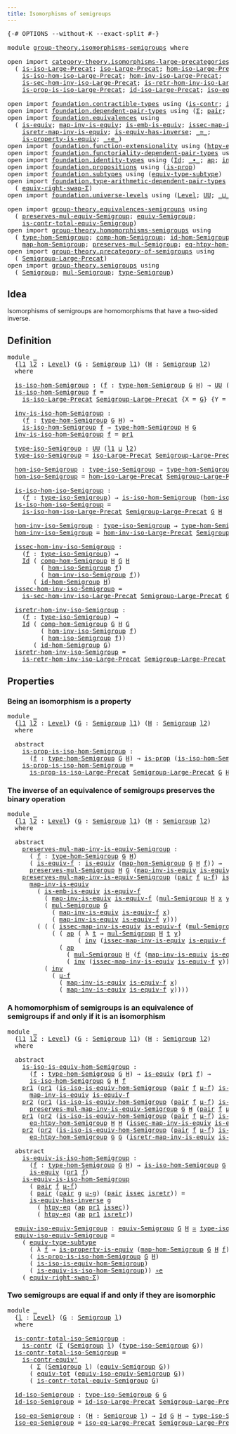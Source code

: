 ```yaml
---
title: Isomorphisms of semigroups
---
```


<pre class="Agda"><a id="52" class="Symbol">{-#</a> <a id="56" class="Keyword">OPTIONS</a> <a id="64" class="Pragma">--without-K</a> <a id="76" class="Pragma">--exact-split</a> <a id="90" class="Symbol">#-}</a>

<a id="95" class="Keyword">module</a> <a id="102" href="group-theory.isomorphisms-semigroups.html" class="Module">group-theory.isomorphisms-semigroups</a> <a id="139" class="Keyword">where</a>

<a id="146" class="Keyword">open</a> <a id="151" class="Keyword">import</a> <a id="158" href="category-theory.isomorphisms-large-precategories.html" class="Module">category-theory.isomorphisms-large-precategories</a> <a id="207" class="Keyword">using</a>
  <a id="215" class="Symbol">(</a> <a id="217" href="category-theory.isomorphisms-large-precategories.html#1253" class="Function">is-iso-Large-Precat</a><a id="236" class="Symbol">;</a> <a id="238" href="category-theory.isomorphisms-large-precategories.html#1879" class="Function">iso-Large-Precat</a><a id="254" class="Symbol">;</a> <a id="256" href="category-theory.isomorphisms-large-precategories.html#2025" class="Function">hom-iso-Large-Precat</a><a id="276" class="Symbol">;</a>
    <a id="282" href="category-theory.isomorphisms-large-precategories.html#2127" class="Function">is-iso-hom-iso-Large-Precat</a><a id="309" class="Symbol">;</a> <a id="311" href="category-theory.isomorphisms-large-precategories.html#2280" class="Function">hom-inv-iso-Large-Precat</a><a id="335" class="Symbol">;</a>
    <a id="341" href="category-theory.isomorphisms-large-precategories.html#2400" class="Function">is-sec-hom-inv-iso-Large-Precat</a><a id="372" class="Symbol">;</a> <a id="374" href="category-theory.isomorphisms-large-precategories.html#2652" class="Function">is-retr-hom-inv-iso-Large-Precat</a><a id="406" class="Symbol">;</a>
    <a id="412" href="category-theory.isomorphisms-large-precategories.html#5605" class="Function">is-prop-is-iso-Large-Precat</a><a id="439" class="Symbol">;</a> <a id="441" href="category-theory.isomorphisms-large-precategories.html#3263" class="Function">id-iso-Large-Precat</a><a id="460" class="Symbol">;</a> <a id="462" href="category-theory.isomorphisms-large-precategories.html#3932" class="Function">iso-eq-Large-Precat</a><a id="481" class="Symbol">)</a>

<a id="484" class="Keyword">open</a> <a id="489" class="Keyword">import</a> <a id="496" href="foundation.contractible-types.html" class="Module">foundation.contractible-types</a> <a id="526" class="Keyword">using</a> <a id="532" class="Symbol">(</a><a id="533" href="foundation-core.contractible-types.html#1006" class="Function">is-contr</a><a id="541" class="Symbol">;</a> <a id="543" href="foundation-core.contractible-types.html#3813" class="Function">is-contr-equiv&#39;</a><a id="558" class="Symbol">)</a>
<a id="560" class="Keyword">open</a> <a id="565" class="Keyword">import</a> <a id="572" href="foundation.dependent-pair-types.html" class="Module">foundation.dependent-pair-types</a> <a id="604" class="Keyword">using</a> <a id="610" class="Symbol">(</a><a id="611" href="foundation-core.dependent-pair-types.html#515" class="Record">Σ</a><a id="612" class="Symbol">;</a> <a id="614" href="foundation-core.dependent-pair-types.html#588" class="InductiveConstructor">pair</a><a id="618" class="Symbol">;</a> <a id="620" href="foundation-core.dependent-pair-types.html#605" class="Field">pr1</a><a id="623" class="Symbol">;</a> <a id="625" href="foundation-core.dependent-pair-types.html#617" class="Field">pr2</a><a id="628" class="Symbol">)</a>
<a id="630" class="Keyword">open</a> <a id="635" class="Keyword">import</a> <a id="642" href="foundation.equivalences.html" class="Module">foundation.equivalences</a> <a id="666" class="Keyword">using</a>
  <a id="674" class="Symbol">(</a> <a id="676" href="foundation-core.equivalences.html#1556" class="Function">is-equiv</a><a id="684" class="Symbol">;</a> <a id="686" href="foundation-core.equivalences.html#4187" class="Function">map-inv-is-equiv</a><a id="702" class="Symbol">;</a> <a id="704" href="foundation-core.equivalences.html#15406" class="Function">is-emb-is-equiv</a><a id="719" class="Symbol">;</a> <a id="721" href="foundation-core.equivalences.html#4265" class="Function">issec-map-inv-is-equiv</a><a id="743" class="Symbol">;</a>
    <a id="749" href="foundation-core.equivalences.html#4395" class="Function">isretr-map-inv-is-equiv</a><a id="772" class="Symbol">;</a> <a id="774" href="foundation-core.equivalences.html#3013" class="Function">is-equiv-has-inverse</a><a id="794" class="Symbol">;</a> <a id="796" href="foundation-core.equivalences.html#1621" class="Function Operator">_≃_</a><a id="799" class="Symbol">;</a>
    <a id="805" href="foundation.equivalences.html#12145" class="Function">is-property-is-equiv</a><a id="825" class="Symbol">;</a> <a id="827" href="foundation-core.equivalences.html#7869" class="Function Operator">_∘e_</a><a id="831" class="Symbol">)</a>
<a id="833" class="Keyword">open</a> <a id="838" class="Keyword">import</a> <a id="845" href="foundation.function-extensionality.html" class="Module">foundation.function-extensionality</a> <a id="880" class="Keyword">using</a> <a id="886" class="Symbol">(</a><a id="887" href="foundation-core.function-extensionality.html#965" class="Function">htpy-eq</a><a id="894" class="Symbol">)</a>
<a id="896" class="Keyword">open</a> <a id="901" class="Keyword">import</a> <a id="908" href="foundation.functoriality-dependent-pair-types.html" class="Module">foundation.functoriality-dependent-pair-types</a> <a id="954" class="Keyword">using</a> <a id="960" class="Symbol">(</a><a id="961" href="foundation-core.functoriality-dependent-pair-types.html#6817" class="Function">equiv-tot</a><a id="970" class="Symbol">)</a>
<a id="972" class="Keyword">open</a> <a id="977" class="Keyword">import</a> <a id="984" href="foundation.identity-types.html" class="Module">foundation.identity-types</a> <a id="1010" class="Keyword">using</a> <a id="1016" class="Symbol">(</a><a id="1017" href="foundation-core.identity-types.html#1767" class="Datatype">Id</a><a id="1019" class="Symbol">;</a> <a id="1021" href="foundation-core.identity-types.html#2425" class="Function Operator">_∙_</a><a id="1024" class="Symbol">;</a> <a id="1026" href="foundation-core.identity-types.html#4003" class="Function">ap</a><a id="1028" class="Symbol">;</a> <a id="1030" href="foundation-core.identity-types.html#2729" class="Function">inv</a><a id="1033" class="Symbol">)</a>
<a id="1035" class="Keyword">open</a> <a id="1040" class="Keyword">import</a> <a id="1047" href="foundation.propositions.html" class="Module">foundation.propositions</a> <a id="1071" class="Keyword">using</a> <a id="1077" class="Symbol">(</a><a id="1078" href="foundation-core.propositions.html#1309" class="Function">is-prop</a><a id="1085" class="Symbol">)</a>
<a id="1087" class="Keyword">open</a> <a id="1092" class="Keyword">import</a> <a id="1099" href="foundation.subtypes.html" class="Module">foundation.subtypes</a> <a id="1119" class="Keyword">using</a> <a id="1125" class="Symbol">(</a><a id="1126" href="foundation-core.subtypes.html#5922" class="Function">equiv-type-subtype</a><a id="1144" class="Symbol">)</a>
<a id="1146" class="Keyword">open</a> <a id="1151" class="Keyword">import</a> <a id="1158" href="foundation.type-arithmetic-dependent-pair-types.html" class="Module">foundation.type-arithmetic-dependent-pair-types</a> <a id="1206" class="Keyword">using</a>
  <a id="1214" class="Symbol">(</a> <a id="1216" href="foundation-core.type-arithmetic-dependent-pair-types.html#11512" class="Function">equiv-right-swap-Σ</a><a id="1234" class="Symbol">)</a>
<a id="1236" class="Keyword">open</a> <a id="1241" class="Keyword">import</a> <a id="1248" href="foundation.universe-levels.html" class="Module">foundation.universe-levels</a> <a id="1275" class="Keyword">using</a> <a id="1281" class="Symbol">(</a><a id="1282" href="Agda.Primitive.html#597" class="Postulate">Level</a><a id="1287" class="Symbol">;</a> <a id="1289" href="foundation-core.universe-levels.html#235" class="Primitive">UU</a><a id="1291" class="Symbol">;</a> <a id="1293" href="Agda.Primitive.html#810" class="Primitive Operator">_⊔_</a><a id="1296" class="Symbol">)</a>

<a id="1299" class="Keyword">open</a> <a id="1304" class="Keyword">import</a> <a id="1311" href="group-theory.equivalences-semigroups.html" class="Module">group-theory.equivalences-semigroups</a> <a id="1348" class="Keyword">using</a>
  <a id="1356" class="Symbol">(</a> <a id="1358" href="group-theory.equivalences-semigroups.html#1824" class="Function">preserves-mul-equiv-Semigroup</a><a id="1387" class="Symbol">;</a> <a id="1389" href="group-theory.equivalences-semigroups.html#2014" class="Function">equiv-Semigroup</a><a id="1404" class="Symbol">;</a>
    <a id="1410" href="group-theory.equivalences-semigroups.html#3952" class="Function">is-contr-total-equiv-Semigroup</a><a id="1440" class="Symbol">)</a>
<a id="1442" class="Keyword">open</a> <a id="1447" class="Keyword">import</a> <a id="1454" href="group-theory.homomorphisms-semigroups.html" class="Module">group-theory.homomorphisms-semigroups</a> <a id="1492" class="Keyword">using</a>
  <a id="1500" class="Symbol">(</a> <a id="1502" href="group-theory.homomorphisms-semigroups.html#2338" class="Function">type-hom-Semigroup</a><a id="1520" class="Symbol">;</a> <a id="1522" href="group-theory.homomorphisms-semigroups.html#4961" class="Function">comp-hom-Semigroup</a><a id="1540" class="Symbol">;</a> <a id="1542" href="group-theory.homomorphisms-semigroups.html#4742" class="Function">id-hom-Semigroup</a><a id="1558" class="Symbol">;</a>
    <a id="1564" href="group-theory.homomorphisms-semigroups.html#2476" class="Function">map-hom-Semigroup</a><a id="1581" class="Symbol">;</a> <a id="1583" href="group-theory.homomorphisms-semigroups.html#1935" class="Function">preserves-mul-Semigroup</a><a id="1606" class="Symbol">;</a> <a id="1608" href="group-theory.homomorphisms-semigroups.html#3943" class="Function">eq-htpy-hom-Semigroup</a><a id="1629" class="Symbol">)</a>
<a id="1631" class="Keyword">open</a> <a id="1636" class="Keyword">import</a> <a id="1643" href="group-theory.precategory-of-semigroups.html" class="Module">group-theory.precategory-of-semigroups</a> <a id="1682" class="Keyword">using</a>
  <a id="1690" class="Symbol">(</a> <a id="1692" href="group-theory.precategory-of-semigroups.html#899" class="Function">Semigroup-Large-Precat</a><a id="1714" class="Symbol">)</a>
<a id="1716" class="Keyword">open</a> <a id="1721" class="Keyword">import</a> <a id="1728" href="group-theory.semigroups.html" class="Module">group-theory.semigroups</a> <a id="1752" class="Keyword">using</a>
  <a id="1760" class="Symbol">(</a> <a id="1762" href="group-theory.semigroups.html#750" class="Function">Semigroup</a><a id="1771" class="Symbol">;</a> <a id="1773" href="group-theory.semigroups.html#1228" class="Function">mul-Semigroup</a><a id="1786" class="Symbol">;</a> <a id="1788" href="group-theory.semigroups.html#946" class="Function">type-Semigroup</a><a id="1802" class="Symbol">)</a>
</pre>
## Idea

Isomorphisms of semigroups are homomorphisms that have a two-sided inverse.

## Definition

<pre class="Agda"><a id="1918" class="Keyword">module</a> <a id="1925" href="group-theory.isomorphisms-semigroups.html#1925" class="Module">_</a>
  <a id="1929" class="Symbol">{</a><a id="1930" href="group-theory.isomorphisms-semigroups.html#1930" class="Bound">l1</a> <a id="1933" href="group-theory.isomorphisms-semigroups.html#1933" class="Bound">l2</a> <a id="1936" class="Symbol">:</a> <a id="1938" href="Agda.Primitive.html#597" class="Postulate">Level</a><a id="1943" class="Symbol">}</a> <a id="1945" class="Symbol">(</a><a id="1946" href="group-theory.isomorphisms-semigroups.html#1946" class="Bound">G</a> <a id="1948" class="Symbol">:</a> <a id="1950" href="group-theory.semigroups.html#750" class="Function">Semigroup</a> <a id="1960" href="group-theory.isomorphisms-semigroups.html#1930" class="Bound">l1</a><a id="1962" class="Symbol">)</a> <a id="1964" class="Symbol">(</a><a id="1965" href="group-theory.isomorphisms-semigroups.html#1965" class="Bound">H</a> <a id="1967" class="Symbol">:</a> <a id="1969" href="group-theory.semigroups.html#750" class="Function">Semigroup</a> <a id="1979" href="group-theory.isomorphisms-semigroups.html#1933" class="Bound">l2</a><a id="1981" class="Symbol">)</a>
  <a id="1985" class="Keyword">where</a>
  
  <a id="1996" href="group-theory.isomorphisms-semigroups.html#1996" class="Function">is-iso-hom-Semigroup</a> <a id="2017" class="Symbol">:</a> <a id="2019" class="Symbol">(</a><a id="2020" href="group-theory.isomorphisms-semigroups.html#2020" class="Bound">f</a> <a id="2022" class="Symbol">:</a> <a id="2024" href="group-theory.homomorphisms-semigroups.html#2338" class="Function">type-hom-Semigroup</a> <a id="2043" href="group-theory.isomorphisms-semigroups.html#1946" class="Bound">G</a> <a id="2045" href="group-theory.isomorphisms-semigroups.html#1965" class="Bound">H</a><a id="2046" class="Symbol">)</a> <a id="2048" class="Symbol">→</a> <a id="2050" href="foundation-core.universe-levels.html#235" class="Primitive">UU</a> <a id="2053" class="Symbol">(</a><a id="2054" href="group-theory.isomorphisms-semigroups.html#1930" class="Bound">l1</a> <a id="2057" href="Agda.Primitive.html#810" class="Primitive Operator">⊔</a> <a id="2059" href="group-theory.isomorphisms-semigroups.html#1933" class="Bound">l2</a><a id="2061" class="Symbol">)</a>
  <a id="2065" href="group-theory.isomorphisms-semigroups.html#1996" class="Function">is-iso-hom-Semigroup</a> <a id="2086" href="group-theory.isomorphisms-semigroups.html#2086" class="Bound">f</a> <a id="2088" class="Symbol">=</a>
    <a id="2094" href="category-theory.isomorphisms-large-precategories.html#1253" class="Function">is-iso-Large-Precat</a> <a id="2114" href="group-theory.precategory-of-semigroups.html#899" class="Function">Semigroup-Large-Precat</a> <a id="2137" class="Symbol">{</a><a id="2138" class="Argument">X</a> <a id="2140" class="Symbol">=</a> <a id="2142" href="group-theory.isomorphisms-semigroups.html#1946" class="Bound">G</a><a id="2143" class="Symbol">}</a> <a id="2145" class="Symbol">{</a><a id="2146" class="Argument">Y</a> <a id="2148" class="Symbol">=</a> <a id="2150" href="group-theory.isomorphisms-semigroups.html#1965" class="Bound">H</a><a id="2151" class="Symbol">}</a> <a id="2153" href="group-theory.isomorphisms-semigroups.html#2086" class="Bound">f</a>

  <a id="2158" href="group-theory.isomorphisms-semigroups.html#2158" class="Function">inv-is-iso-hom-Semigroup</a> <a id="2183" class="Symbol">:</a>
    <a id="2189" class="Symbol">(</a><a id="2190" href="group-theory.isomorphisms-semigroups.html#2190" class="Bound">f</a> <a id="2192" class="Symbol">:</a> <a id="2194" href="group-theory.homomorphisms-semigroups.html#2338" class="Function">type-hom-Semigroup</a> <a id="2213" href="group-theory.isomorphisms-semigroups.html#1946" class="Bound">G</a> <a id="2215" href="group-theory.isomorphisms-semigroups.html#1965" class="Bound">H</a><a id="2216" class="Symbol">)</a> <a id="2218" class="Symbol">→</a>
    <a id="2224" href="group-theory.isomorphisms-semigroups.html#1996" class="Function">is-iso-hom-Semigroup</a> <a id="2245" href="group-theory.isomorphisms-semigroups.html#2190" class="Bound">f</a> <a id="2247" class="Symbol">→</a> <a id="2249" href="group-theory.homomorphisms-semigroups.html#2338" class="Function">type-hom-Semigroup</a> <a id="2268" href="group-theory.isomorphisms-semigroups.html#1965" class="Bound">H</a> <a id="2270" href="group-theory.isomorphisms-semigroups.html#1946" class="Bound">G</a>
  <a id="2274" href="group-theory.isomorphisms-semigroups.html#2158" class="Function">inv-is-iso-hom-Semigroup</a> <a id="2299" href="group-theory.isomorphisms-semigroups.html#2299" class="Bound">f</a> <a id="2301" class="Symbol">=</a> <a id="2303" href="foundation-core.dependent-pair-types.html#605" class="Field">pr1</a>

  <a id="2310" href="group-theory.isomorphisms-semigroups.html#2310" class="Function">type-iso-Semigroup</a> <a id="2329" class="Symbol">:</a> <a id="2331" href="foundation-core.universe-levels.html#235" class="Primitive">UU</a> <a id="2334" class="Symbol">(</a><a id="2335" href="group-theory.isomorphisms-semigroups.html#1930" class="Bound">l1</a> <a id="2338" href="Agda.Primitive.html#810" class="Primitive Operator">⊔</a> <a id="2340" href="group-theory.isomorphisms-semigroups.html#1933" class="Bound">l2</a><a id="2342" class="Symbol">)</a>
  <a id="2346" href="group-theory.isomorphisms-semigroups.html#2310" class="Function">type-iso-Semigroup</a> <a id="2365" class="Symbol">=</a> <a id="2367" href="category-theory.isomorphisms-large-precategories.html#1879" class="Function">iso-Large-Precat</a> <a id="2384" href="group-theory.precategory-of-semigroups.html#899" class="Function">Semigroup-Large-Precat</a> <a id="2407" href="group-theory.isomorphisms-semigroups.html#1946" class="Bound">G</a> <a id="2409" href="group-theory.isomorphisms-semigroups.html#1965" class="Bound">H</a>
  
  <a id="2416" href="group-theory.isomorphisms-semigroups.html#2416" class="Function">hom-iso-Semigroup</a> <a id="2434" class="Symbol">:</a> <a id="2436" href="group-theory.isomorphisms-semigroups.html#2310" class="Function">type-iso-Semigroup</a> <a id="2455" class="Symbol">→</a> <a id="2457" href="group-theory.homomorphisms-semigroups.html#2338" class="Function">type-hom-Semigroup</a> <a id="2476" href="group-theory.isomorphisms-semigroups.html#1946" class="Bound">G</a> <a id="2478" href="group-theory.isomorphisms-semigroups.html#1965" class="Bound">H</a>
  <a id="2482" href="group-theory.isomorphisms-semigroups.html#2416" class="Function">hom-iso-Semigroup</a> <a id="2500" class="Symbol">=</a> <a id="2502" href="category-theory.isomorphisms-large-precategories.html#2025" class="Function">hom-iso-Large-Precat</a> <a id="2523" href="group-theory.precategory-of-semigroups.html#899" class="Function">Semigroup-Large-Precat</a> <a id="2546" href="group-theory.isomorphisms-semigroups.html#1946" class="Bound">G</a> <a id="2548" href="group-theory.isomorphisms-semigroups.html#1965" class="Bound">H</a>

  <a id="2553" href="group-theory.isomorphisms-semigroups.html#2553" class="Function">is-iso-hom-iso-Semigroup</a> <a id="2578" class="Symbol">:</a>
    <a id="2584" class="Symbol">(</a><a id="2585" href="group-theory.isomorphisms-semigroups.html#2585" class="Bound">f</a> <a id="2587" class="Symbol">:</a> <a id="2589" href="group-theory.isomorphisms-semigroups.html#2310" class="Function">type-iso-Semigroup</a><a id="2607" class="Symbol">)</a> <a id="2609" class="Symbol">→</a> <a id="2611" href="group-theory.isomorphisms-semigroups.html#1996" class="Function">is-iso-hom-Semigroup</a> <a id="2632" class="Symbol">(</a><a id="2633" href="group-theory.isomorphisms-semigroups.html#2416" class="Function">hom-iso-Semigroup</a> <a id="2651" href="group-theory.isomorphisms-semigroups.html#2585" class="Bound">f</a><a id="2652" class="Symbol">)</a>
  <a id="2656" href="group-theory.isomorphisms-semigroups.html#2553" class="Function">is-iso-hom-iso-Semigroup</a> <a id="2681" class="Symbol">=</a>
    <a id="2687" href="category-theory.isomorphisms-large-precategories.html#2127" class="Function">is-iso-hom-iso-Large-Precat</a> <a id="2715" href="group-theory.precategory-of-semigroups.html#899" class="Function">Semigroup-Large-Precat</a> <a id="2738" href="group-theory.isomorphisms-semigroups.html#1946" class="Bound">G</a> <a id="2740" href="group-theory.isomorphisms-semigroups.html#1965" class="Bound">H</a>

  <a id="2745" href="group-theory.isomorphisms-semigroups.html#2745" class="Function">hom-inv-iso-Semigroup</a> <a id="2767" class="Symbol">:</a> <a id="2769" href="group-theory.isomorphisms-semigroups.html#2310" class="Function">type-iso-Semigroup</a> <a id="2788" class="Symbol">→</a> <a id="2790" href="group-theory.homomorphisms-semigroups.html#2338" class="Function">type-hom-Semigroup</a> <a id="2809" href="group-theory.isomorphisms-semigroups.html#1965" class="Bound">H</a> <a id="2811" href="group-theory.isomorphisms-semigroups.html#1946" class="Bound">G</a>
  <a id="2815" href="group-theory.isomorphisms-semigroups.html#2745" class="Function">hom-inv-iso-Semigroup</a> <a id="2837" class="Symbol">=</a> <a id="2839" href="category-theory.isomorphisms-large-precategories.html#2280" class="Function">hom-inv-iso-Large-Precat</a> <a id="2864" href="group-theory.precategory-of-semigroups.html#899" class="Function">Semigroup-Large-Precat</a> <a id="2887" href="group-theory.isomorphisms-semigroups.html#1946" class="Bound">G</a> <a id="2889" href="group-theory.isomorphisms-semigroups.html#1965" class="Bound">H</a>

  <a id="2894" href="group-theory.isomorphisms-semigroups.html#2894" class="Function">issec-hom-inv-iso-Semigroup</a> <a id="2922" class="Symbol">:</a>
    <a id="2928" class="Symbol">(</a><a id="2929" href="group-theory.isomorphisms-semigroups.html#2929" class="Bound">f</a> <a id="2931" class="Symbol">:</a> <a id="2933" href="group-theory.isomorphisms-semigroups.html#2310" class="Function">type-iso-Semigroup</a><a id="2951" class="Symbol">)</a> <a id="2953" class="Symbol">→</a>
    <a id="2959" href="foundation-core.identity-types.html#1767" class="Datatype">Id</a> <a id="2962" class="Symbol">(</a> <a id="2964" href="group-theory.homomorphisms-semigroups.html#4961" class="Function">comp-hom-Semigroup</a> <a id="2983" href="group-theory.isomorphisms-semigroups.html#1965" class="Bound">H</a> <a id="2985" href="group-theory.isomorphisms-semigroups.html#1946" class="Bound">G</a> <a id="2987" href="group-theory.isomorphisms-semigroups.html#1965" class="Bound">H</a>
         <a id="2998" class="Symbol">(</a> <a id="3000" href="group-theory.isomorphisms-semigroups.html#2416" class="Function">hom-iso-Semigroup</a> <a id="3018" href="group-theory.isomorphisms-semigroups.html#2929" class="Bound">f</a><a id="3019" class="Symbol">)</a>
         <a id="3030" class="Symbol">(</a> <a id="3032" href="group-theory.isomorphisms-semigroups.html#2745" class="Function">hom-inv-iso-Semigroup</a> <a id="3054" href="group-theory.isomorphisms-semigroups.html#2929" class="Bound">f</a><a id="3055" class="Symbol">))</a>
       <a id="3065" class="Symbol">(</a> <a id="3067" href="group-theory.homomorphisms-semigroups.html#4742" class="Function">id-hom-Semigroup</a> <a id="3084" href="group-theory.isomorphisms-semigroups.html#1965" class="Bound">H</a><a id="3085" class="Symbol">)</a>
  <a id="3089" href="group-theory.isomorphisms-semigroups.html#2894" class="Function">issec-hom-inv-iso-Semigroup</a> <a id="3117" class="Symbol">=</a>
    <a id="3123" href="category-theory.isomorphisms-large-precategories.html#2400" class="Function">is-sec-hom-inv-iso-Large-Precat</a> <a id="3155" href="group-theory.precategory-of-semigroups.html#899" class="Function">Semigroup-Large-Precat</a> <a id="3178" href="group-theory.isomorphisms-semigroups.html#1946" class="Bound">G</a> <a id="3180" href="group-theory.isomorphisms-semigroups.html#1965" class="Bound">H</a>

  <a id="3185" href="group-theory.isomorphisms-semigroups.html#3185" class="Function">isretr-hom-inv-iso-Semigroup</a> <a id="3214" class="Symbol">:</a>
    <a id="3220" class="Symbol">(</a><a id="3221" href="group-theory.isomorphisms-semigroups.html#3221" class="Bound">f</a> <a id="3223" class="Symbol">:</a> <a id="3225" href="group-theory.isomorphisms-semigroups.html#2310" class="Function">type-iso-Semigroup</a><a id="3243" class="Symbol">)</a> <a id="3245" class="Symbol">→</a>
    <a id="3251" href="foundation-core.identity-types.html#1767" class="Datatype">Id</a> <a id="3254" class="Symbol">(</a> <a id="3256" href="group-theory.homomorphisms-semigroups.html#4961" class="Function">comp-hom-Semigroup</a> <a id="3275" href="group-theory.isomorphisms-semigroups.html#1946" class="Bound">G</a> <a id="3277" href="group-theory.isomorphisms-semigroups.html#1965" class="Bound">H</a> <a id="3279" href="group-theory.isomorphisms-semigroups.html#1946" class="Bound">G</a>
         <a id="3290" class="Symbol">(</a> <a id="3292" href="group-theory.isomorphisms-semigroups.html#2745" class="Function">hom-inv-iso-Semigroup</a> <a id="3314" href="group-theory.isomorphisms-semigroups.html#3221" class="Bound">f</a><a id="3315" class="Symbol">)</a>
         <a id="3326" class="Symbol">(</a> <a id="3328" href="group-theory.isomorphisms-semigroups.html#2416" class="Function">hom-iso-Semigroup</a> <a id="3346" href="group-theory.isomorphisms-semigroups.html#3221" class="Bound">f</a><a id="3347" class="Symbol">))</a>
       <a id="3357" class="Symbol">(</a> <a id="3359" href="group-theory.homomorphisms-semigroups.html#4742" class="Function">id-hom-Semigroup</a> <a id="3376" href="group-theory.isomorphisms-semigroups.html#1946" class="Bound">G</a><a id="3377" class="Symbol">)</a>
  <a id="3381" href="group-theory.isomorphisms-semigroups.html#3185" class="Function">isretr-hom-inv-iso-Semigroup</a> <a id="3410" class="Symbol">=</a>
    <a id="3416" href="category-theory.isomorphisms-large-precategories.html#2652" class="Function">is-retr-hom-inv-iso-Large-Precat</a> <a id="3449" href="group-theory.precategory-of-semigroups.html#899" class="Function">Semigroup-Large-Precat</a> <a id="3472" href="group-theory.isomorphisms-semigroups.html#1946" class="Bound">G</a> <a id="3474" href="group-theory.isomorphisms-semigroups.html#1965" class="Bound">H</a>
</pre>
## Properties

### Being an isomorphism is a property

<pre class="Agda"><a id="3544" class="Keyword">module</a> <a id="3551" href="group-theory.isomorphisms-semigroups.html#3551" class="Module">_</a>
  <a id="3555" class="Symbol">{</a><a id="3556" href="group-theory.isomorphisms-semigroups.html#3556" class="Bound">l1</a> <a id="3559" href="group-theory.isomorphisms-semigroups.html#3559" class="Bound">l2</a> <a id="3562" class="Symbol">:</a> <a id="3564" href="Agda.Primitive.html#597" class="Postulate">Level</a><a id="3569" class="Symbol">}</a> <a id="3571" class="Symbol">(</a><a id="3572" href="group-theory.isomorphisms-semigroups.html#3572" class="Bound">G</a> <a id="3574" class="Symbol">:</a> <a id="3576" href="group-theory.semigroups.html#750" class="Function">Semigroup</a> <a id="3586" href="group-theory.isomorphisms-semigroups.html#3556" class="Bound">l1</a><a id="3588" class="Symbol">)</a> <a id="3590" class="Symbol">(</a><a id="3591" href="group-theory.isomorphisms-semigroups.html#3591" class="Bound">H</a> <a id="3593" class="Symbol">:</a> <a id="3595" href="group-theory.semigroups.html#750" class="Function">Semigroup</a> <a id="3605" href="group-theory.isomorphisms-semigroups.html#3559" class="Bound">l2</a><a id="3607" class="Symbol">)</a>
  <a id="3611" class="Keyword">where</a>

  <a id="3620" class="Keyword">abstract</a>
    <a id="3633" href="group-theory.isomorphisms-semigroups.html#3633" class="Function">is-prop-is-iso-hom-Semigroup</a> <a id="3662" class="Symbol">:</a>
      <a id="3670" class="Symbol">(</a><a id="3671" href="group-theory.isomorphisms-semigroups.html#3671" class="Bound">f</a> <a id="3673" class="Symbol">:</a> <a id="3675" href="group-theory.homomorphisms-semigroups.html#2338" class="Function">type-hom-Semigroup</a> <a id="3694" href="group-theory.isomorphisms-semigroups.html#3572" class="Bound">G</a> <a id="3696" href="group-theory.isomorphisms-semigroups.html#3591" class="Bound">H</a><a id="3697" class="Symbol">)</a> <a id="3699" class="Symbol">→</a> <a id="3701" href="foundation-core.propositions.html#1309" class="Function">is-prop</a> <a id="3709" class="Symbol">(</a><a id="3710" href="group-theory.isomorphisms-semigroups.html#1996" class="Function">is-iso-hom-Semigroup</a> <a id="3731" href="group-theory.isomorphisms-semigroups.html#3572" class="Bound">G</a> <a id="3733" href="group-theory.isomorphisms-semigroups.html#3591" class="Bound">H</a> <a id="3735" href="group-theory.isomorphisms-semigroups.html#3671" class="Bound">f</a><a id="3736" class="Symbol">)</a>
    <a id="3742" href="group-theory.isomorphisms-semigroups.html#3633" class="Function">is-prop-is-iso-hom-Semigroup</a> <a id="3771" class="Symbol">=</a>
      <a id="3779" href="category-theory.isomorphisms-large-precategories.html#5605" class="Function">is-prop-is-iso-Large-Precat</a> <a id="3807" href="group-theory.precategory-of-semigroups.html#899" class="Function">Semigroup-Large-Precat</a> <a id="3830" href="group-theory.isomorphisms-semigroups.html#3572" class="Bound">G</a> <a id="3832" href="group-theory.isomorphisms-semigroups.html#3591" class="Bound">H</a>
</pre>
### The inverse of an equivalence of semigroups preserves the binary operation

<pre class="Agda"><a id="3927" class="Keyword">module</a> <a id="3934" href="group-theory.isomorphisms-semigroups.html#3934" class="Module">_</a>
  <a id="3938" class="Symbol">{</a><a id="3939" href="group-theory.isomorphisms-semigroups.html#3939" class="Bound">l1</a> <a id="3942" href="group-theory.isomorphisms-semigroups.html#3942" class="Bound">l2</a> <a id="3945" class="Symbol">:</a> <a id="3947" href="Agda.Primitive.html#597" class="Postulate">Level</a><a id="3952" class="Symbol">}</a> <a id="3954" class="Symbol">(</a><a id="3955" href="group-theory.isomorphisms-semigroups.html#3955" class="Bound">G</a> <a id="3957" class="Symbol">:</a> <a id="3959" href="group-theory.semigroups.html#750" class="Function">Semigroup</a> <a id="3969" href="group-theory.isomorphisms-semigroups.html#3939" class="Bound">l1</a><a id="3971" class="Symbol">)</a> <a id="3973" class="Symbol">(</a><a id="3974" href="group-theory.isomorphisms-semigroups.html#3974" class="Bound">H</a> <a id="3976" class="Symbol">:</a> <a id="3978" href="group-theory.semigroups.html#750" class="Function">Semigroup</a> <a id="3988" href="group-theory.isomorphisms-semigroups.html#3942" class="Bound">l2</a><a id="3990" class="Symbol">)</a>
  <a id="3994" class="Keyword">where</a>

  <a id="4003" class="Keyword">abstract</a>
    <a id="4016" href="group-theory.isomorphisms-semigroups.html#4016" class="Function">preserves-mul-map-inv-is-equiv-Semigroup</a> <a id="4057" class="Symbol">:</a>
      <a id="4065" class="Symbol">(</a> <a id="4067" href="group-theory.isomorphisms-semigroups.html#4067" class="Bound">f</a> <a id="4069" class="Symbol">:</a> <a id="4071" href="group-theory.homomorphisms-semigroups.html#2338" class="Function">type-hom-Semigroup</a> <a id="4090" href="group-theory.isomorphisms-semigroups.html#3955" class="Bound">G</a> <a id="4092" href="group-theory.isomorphisms-semigroups.html#3974" class="Bound">H</a><a id="4093" class="Symbol">)</a>
      <a id="4101" class="Symbol">(</a> <a id="4103" href="group-theory.isomorphisms-semigroups.html#4103" class="Bound">is-equiv-f</a> <a id="4114" class="Symbol">:</a> <a id="4116" href="foundation-core.equivalences.html#1556" class="Function">is-equiv</a> <a id="4125" class="Symbol">(</a><a id="4126" href="group-theory.homomorphisms-semigroups.html#2476" class="Function">map-hom-Semigroup</a> <a id="4144" href="group-theory.isomorphisms-semigroups.html#3955" class="Bound">G</a> <a id="4146" href="group-theory.isomorphisms-semigroups.html#3974" class="Bound">H</a> <a id="4148" href="group-theory.isomorphisms-semigroups.html#4067" class="Bound">f</a><a id="4149" class="Symbol">))</a> <a id="4152" class="Symbol">→</a>
      <a id="4160" href="group-theory.homomorphisms-semigroups.html#1935" class="Function">preserves-mul-Semigroup</a> <a id="4184" href="group-theory.isomorphisms-semigroups.html#3974" class="Bound">H</a> <a id="4186" href="group-theory.isomorphisms-semigroups.html#3955" class="Bound">G</a> <a id="4188" class="Symbol">(</a><a id="4189" href="foundation-core.equivalences.html#4187" class="Function">map-inv-is-equiv</a> <a id="4206" href="group-theory.isomorphisms-semigroups.html#4103" class="Bound">is-equiv-f</a><a id="4216" class="Symbol">)</a>
    <a id="4222" href="group-theory.isomorphisms-semigroups.html#4016" class="Function">preserves-mul-map-inv-is-equiv-Semigroup</a> <a id="4263" class="Symbol">(</a><a id="4264" href="foundation-core.dependent-pair-types.html#588" class="InductiveConstructor">pair</a> <a id="4269" href="group-theory.isomorphisms-semigroups.html#4269" class="Bound">f</a> <a id="4271" href="group-theory.isomorphisms-semigroups.html#4271" class="Bound">μ-f</a><a id="4274" class="Symbol">)</a> <a id="4276" href="group-theory.isomorphisms-semigroups.html#4276" class="Bound">is-equiv-f</a> <a id="4287" href="group-theory.isomorphisms-semigroups.html#4287" class="Bound">x</a> <a id="4289" href="group-theory.isomorphisms-semigroups.html#4289" class="Bound">y</a> <a id="4291" class="Symbol">=</a>
      <a id="4299" href="foundation-core.equivalences.html#4187" class="Function">map-inv-is-equiv</a>
        <a id="4324" class="Symbol">(</a> <a id="4326" href="foundation-core.equivalences.html#15406" class="Function">is-emb-is-equiv</a> <a id="4342" href="group-theory.isomorphisms-semigroups.html#4276" class="Bound">is-equiv-f</a>
          <a id="4363" class="Symbol">(</a> <a id="4365" href="foundation-core.equivalences.html#4187" class="Function">map-inv-is-equiv</a> <a id="4382" href="group-theory.isomorphisms-semigroups.html#4276" class="Bound">is-equiv-f</a> <a id="4393" class="Symbol">(</a><a id="4394" href="group-theory.semigroups.html#1228" class="Function">mul-Semigroup</a> <a id="4408" href="group-theory.isomorphisms-semigroups.html#3974" class="Bound">H</a> <a id="4410" href="group-theory.isomorphisms-semigroups.html#4287" class="Bound">x</a> <a id="4412" href="group-theory.isomorphisms-semigroups.html#4289" class="Bound">y</a><a id="4413" class="Symbol">))</a>
          <a id="4426" class="Symbol">(</a> <a id="4428" href="group-theory.semigroups.html#1228" class="Function">mul-Semigroup</a> <a id="4442" href="group-theory.isomorphisms-semigroups.html#3955" class="Bound">G</a>
            <a id="4456" class="Symbol">(</a> <a id="4458" href="foundation-core.equivalences.html#4187" class="Function">map-inv-is-equiv</a> <a id="4475" href="group-theory.isomorphisms-semigroups.html#4276" class="Bound">is-equiv-f</a> <a id="4486" href="group-theory.isomorphisms-semigroups.html#4287" class="Bound">x</a><a id="4487" class="Symbol">)</a>
            <a id="4501" class="Symbol">(</a> <a id="4503" href="foundation-core.equivalences.html#4187" class="Function">map-inv-is-equiv</a> <a id="4520" href="group-theory.isomorphisms-semigroups.html#4276" class="Bound">is-equiv-f</a> <a id="4531" href="group-theory.isomorphisms-semigroups.html#4289" class="Bound">y</a><a id="4532" class="Symbol">)))</a>
        <a id="4544" class="Symbol">(</a> <a id="4546" class="Symbol">(</a> <a id="4548" class="Symbol">(</a> <a id="4550" href="foundation-core.equivalences.html#4265" class="Function">issec-map-inv-is-equiv</a> <a id="4573" href="group-theory.isomorphisms-semigroups.html#4276" class="Bound">is-equiv-f</a> <a id="4584" class="Symbol">(</a><a id="4585" href="group-theory.semigroups.html#1228" class="Function">mul-Semigroup</a> <a id="4599" href="group-theory.isomorphisms-semigroups.html#3974" class="Bound">H</a> <a id="4601" href="group-theory.isomorphisms-semigroups.html#4287" class="Bound">x</a> <a id="4603" href="group-theory.isomorphisms-semigroups.html#4289" class="Bound">y</a><a id="4604" class="Symbol">))</a> <a id="4607" href="foundation-core.identity-types.html#2425" class="Function Operator">∙</a>
            <a id="4621" class="Symbol">(</a> <a id="4623" class="Symbol">(</a> <a id="4625" href="foundation-core.identity-types.html#4003" class="Function">ap</a> <a id="4628" class="Symbol">(</a> <a id="4630" class="Symbol">λ</a> <a id="4632" href="group-theory.isomorphisms-semigroups.html#4632" class="Bound">t</a> <a id="4634" class="Symbol">→</a> <a id="4636" href="group-theory.semigroups.html#1228" class="Function">mul-Semigroup</a> <a id="4650" href="group-theory.isomorphisms-semigroups.html#3974" class="Bound">H</a> <a id="4652" href="group-theory.isomorphisms-semigroups.html#4632" class="Bound">t</a> <a id="4654" href="group-theory.isomorphisms-semigroups.html#4289" class="Bound">y</a><a id="4655" class="Symbol">)</a>
                   <a id="4676" class="Symbol">(</a> <a id="4678" href="foundation-core.identity-types.html#2729" class="Function">inv</a> <a id="4682" class="Symbol">(</a><a id="4683" href="foundation-core.equivalences.html#4265" class="Function">issec-map-inv-is-equiv</a> <a id="4706" href="group-theory.isomorphisms-semigroups.html#4276" class="Bound">is-equiv-f</a> <a id="4717" href="group-theory.isomorphisms-semigroups.html#4287" class="Bound">x</a><a id="4718" class="Symbol">)))</a> <a id="4722" href="foundation-core.identity-types.html#2425" class="Function Operator">∙</a>
              <a id="4738" class="Symbol">(</a> <a id="4740" href="foundation-core.identity-types.html#4003" class="Function">ap</a>
                <a id="4759" class="Symbol">(</a> <a id="4761" href="group-theory.semigroups.html#1228" class="Function">mul-Semigroup</a> <a id="4775" href="group-theory.isomorphisms-semigroups.html#3974" class="Bound">H</a> <a id="4777" class="Symbol">(</a><a id="4778" href="group-theory.isomorphisms-semigroups.html#4269" class="Bound">f</a> <a id="4780" class="Symbol">(</a><a id="4781" href="foundation-core.equivalences.html#4187" class="Function">map-inv-is-equiv</a> <a id="4798" href="group-theory.isomorphisms-semigroups.html#4276" class="Bound">is-equiv-f</a> <a id="4809" href="group-theory.isomorphisms-semigroups.html#4287" class="Bound">x</a><a id="4810" class="Symbol">)))</a>
                <a id="4830" class="Symbol">(</a> <a id="4832" href="foundation-core.identity-types.html#2729" class="Function">inv</a> <a id="4836" class="Symbol">(</a><a id="4837" href="foundation-core.equivalences.html#4265" class="Function">issec-map-inv-is-equiv</a> <a id="4860" href="group-theory.isomorphisms-semigroups.html#4276" class="Bound">is-equiv-f</a> <a id="4871" href="group-theory.isomorphisms-semigroups.html#4289" class="Bound">y</a><a id="4872" class="Symbol">)))))</a> <a id="4878" href="foundation-core.identity-types.html#2425" class="Function Operator">∙</a>
          <a id="4890" class="Symbol">(</a> <a id="4892" href="foundation-core.identity-types.html#2729" class="Function">inv</a>
            <a id="4908" class="Symbol">(</a> <a id="4910" href="group-theory.isomorphisms-semigroups.html#4271" class="Bound">μ-f</a>
              <a id="4928" class="Symbol">(</a> <a id="4930" href="foundation-core.equivalences.html#4187" class="Function">map-inv-is-equiv</a> <a id="4947" href="group-theory.isomorphisms-semigroups.html#4276" class="Bound">is-equiv-f</a> <a id="4958" href="group-theory.isomorphisms-semigroups.html#4287" class="Bound">x</a><a id="4959" class="Symbol">)</a>
              <a id="4975" class="Symbol">(</a> <a id="4977" href="foundation-core.equivalences.html#4187" class="Function">map-inv-is-equiv</a> <a id="4994" href="group-theory.isomorphisms-semigroups.html#4276" class="Bound">is-equiv-f</a> <a id="5005" href="group-theory.isomorphisms-semigroups.html#4289" class="Bound">y</a><a id="5006" class="Symbol">))))</a>
</pre>
### A homomorphism of semigroups is an equivalence of semigroups if and only if it is an isomorphism

<pre class="Agda"><a id="5126" class="Keyword">module</a> <a id="5133" href="group-theory.isomorphisms-semigroups.html#5133" class="Module">_</a>
  <a id="5137" class="Symbol">{</a><a id="5138" href="group-theory.isomorphisms-semigroups.html#5138" class="Bound">l1</a> <a id="5141" href="group-theory.isomorphisms-semigroups.html#5141" class="Bound">l2</a> <a id="5144" class="Symbol">:</a> <a id="5146" href="Agda.Primitive.html#597" class="Postulate">Level</a><a id="5151" class="Symbol">}</a> <a id="5153" class="Symbol">(</a><a id="5154" href="group-theory.isomorphisms-semigroups.html#5154" class="Bound">G</a> <a id="5156" class="Symbol">:</a> <a id="5158" href="group-theory.semigroups.html#750" class="Function">Semigroup</a> <a id="5168" href="group-theory.isomorphisms-semigroups.html#5138" class="Bound">l1</a><a id="5170" class="Symbol">)</a> <a id="5172" class="Symbol">(</a><a id="5173" href="group-theory.isomorphisms-semigroups.html#5173" class="Bound">H</a> <a id="5175" class="Symbol">:</a> <a id="5177" href="group-theory.semigroups.html#750" class="Function">Semigroup</a> <a id="5187" href="group-theory.isomorphisms-semigroups.html#5141" class="Bound">l2</a><a id="5189" class="Symbol">)</a>
  <a id="5193" class="Keyword">where</a>

  <a id="5202" class="Keyword">abstract</a>
    <a id="5215" href="group-theory.isomorphisms-semigroups.html#5215" class="Function">is-iso-is-equiv-hom-Semigroup</a> <a id="5245" class="Symbol">:</a>
      <a id="5253" class="Symbol">(</a><a id="5254" href="group-theory.isomorphisms-semigroups.html#5254" class="Bound">f</a> <a id="5256" class="Symbol">:</a> <a id="5258" href="group-theory.homomorphisms-semigroups.html#2338" class="Function">type-hom-Semigroup</a> <a id="5277" href="group-theory.isomorphisms-semigroups.html#5154" class="Bound">G</a> <a id="5279" href="group-theory.isomorphisms-semigroups.html#5173" class="Bound">H</a><a id="5280" class="Symbol">)</a> <a id="5282" class="Symbol">→</a> <a id="5284" href="foundation-core.equivalences.html#1556" class="Function">is-equiv</a> <a id="5293" class="Symbol">(</a><a id="5294" href="foundation-core.dependent-pair-types.html#605" class="Field">pr1</a> <a id="5298" href="group-theory.isomorphisms-semigroups.html#5254" class="Bound">f</a><a id="5299" class="Symbol">)</a> <a id="5301" class="Symbol">→</a>
      <a id="5309" href="group-theory.isomorphisms-semigroups.html#1996" class="Function">is-iso-hom-Semigroup</a> <a id="5330" href="group-theory.isomorphisms-semigroups.html#5154" class="Bound">G</a> <a id="5332" href="group-theory.isomorphisms-semigroups.html#5173" class="Bound">H</a> <a id="5334" href="group-theory.isomorphisms-semigroups.html#5254" class="Bound">f</a>
    <a id="5340" href="foundation-core.dependent-pair-types.html#605" class="Field">pr1</a> <a id="5344" class="Symbol">(</a><a id="5345" href="foundation-core.dependent-pair-types.html#605" class="Field">pr1</a> <a id="5349" class="Symbol">(</a><a id="5350" href="group-theory.isomorphisms-semigroups.html#5215" class="Function">is-iso-is-equiv-hom-Semigroup</a> <a id="5380" class="Symbol">(</a><a id="5381" href="foundation-core.dependent-pair-types.html#588" class="InductiveConstructor">pair</a> <a id="5386" href="group-theory.isomorphisms-semigroups.html#5386" class="Bound">f</a> <a id="5388" href="group-theory.isomorphisms-semigroups.html#5388" class="Bound">μ-f</a><a id="5391" class="Symbol">)</a> <a id="5393" href="group-theory.isomorphisms-semigroups.html#5393" class="Bound">is-equiv-f</a><a id="5403" class="Symbol">))</a> <a id="5406" class="Symbol">=</a>
      <a id="5414" href="foundation-core.equivalences.html#4187" class="Function">map-inv-is-equiv</a> <a id="5431" href="group-theory.isomorphisms-semigroups.html#5393" class="Bound">is-equiv-f</a>
    <a id="5446" href="foundation-core.dependent-pair-types.html#617" class="Field">pr2</a> <a id="5450" class="Symbol">(</a><a id="5451" href="foundation-core.dependent-pair-types.html#605" class="Field">pr1</a> <a id="5455" class="Symbol">(</a><a id="5456" href="group-theory.isomorphisms-semigroups.html#5215" class="Function">is-iso-is-equiv-hom-Semigroup</a> <a id="5486" class="Symbol">(</a><a id="5487" href="foundation-core.dependent-pair-types.html#588" class="InductiveConstructor">pair</a> <a id="5492" href="group-theory.isomorphisms-semigroups.html#5492" class="Bound">f</a> <a id="5494" href="group-theory.isomorphisms-semigroups.html#5494" class="Bound">μ-f</a><a id="5497" class="Symbol">)</a> <a id="5499" href="group-theory.isomorphisms-semigroups.html#5499" class="Bound">is-equiv-f</a><a id="5509" class="Symbol">))</a> <a id="5512" class="Symbol">=</a>
      <a id="5520" href="group-theory.isomorphisms-semigroups.html#4016" class="Function">preserves-mul-map-inv-is-equiv-Semigroup</a> <a id="5561" href="group-theory.isomorphisms-semigroups.html#5154" class="Bound">G</a> <a id="5563" href="group-theory.isomorphisms-semigroups.html#5173" class="Bound">H</a> <a id="5565" class="Symbol">(</a><a id="5566" href="foundation-core.dependent-pair-types.html#588" class="InductiveConstructor">pair</a> <a id="5571" href="group-theory.isomorphisms-semigroups.html#5492" class="Bound">f</a> <a id="5573" href="group-theory.isomorphisms-semigroups.html#5494" class="Bound">μ-f</a><a id="5576" class="Symbol">)</a> <a id="5578" href="group-theory.isomorphisms-semigroups.html#5499" class="Bound">is-equiv-f</a>
    <a id="5593" href="foundation-core.dependent-pair-types.html#605" class="Field">pr1</a> <a id="5597" class="Symbol">(</a><a id="5598" href="foundation-core.dependent-pair-types.html#617" class="Field">pr2</a> <a id="5602" class="Symbol">(</a><a id="5603" href="group-theory.isomorphisms-semigroups.html#5215" class="Function">is-iso-is-equiv-hom-Semigroup</a> <a id="5633" class="Symbol">(</a><a id="5634" href="foundation-core.dependent-pair-types.html#588" class="InductiveConstructor">pair</a> <a id="5639" href="group-theory.isomorphisms-semigroups.html#5639" class="Bound">f</a> <a id="5641" href="group-theory.isomorphisms-semigroups.html#5641" class="Bound">μ-f</a><a id="5644" class="Symbol">)</a> <a id="5646" href="group-theory.isomorphisms-semigroups.html#5646" class="Bound">is-equiv-f</a><a id="5656" class="Symbol">))</a> <a id="5659" class="Symbol">=</a>
      <a id="5667" href="group-theory.homomorphisms-semigroups.html#3943" class="Function">eq-htpy-hom-Semigroup</a> <a id="5689" href="group-theory.isomorphisms-semigroups.html#5173" class="Bound">H</a> <a id="5691" href="group-theory.isomorphisms-semigroups.html#5173" class="Bound">H</a> <a id="5693" class="Symbol">(</a><a id="5694" href="foundation-core.equivalences.html#4265" class="Function">issec-map-inv-is-equiv</a> <a id="5717" href="group-theory.isomorphisms-semigroups.html#5646" class="Bound">is-equiv-f</a><a id="5727" class="Symbol">)</a>
    <a id="5733" href="foundation-core.dependent-pair-types.html#617" class="Field">pr2</a> <a id="5737" class="Symbol">(</a><a id="5738" href="foundation-core.dependent-pair-types.html#617" class="Field">pr2</a> <a id="5742" class="Symbol">(</a><a id="5743" href="group-theory.isomorphisms-semigroups.html#5215" class="Function">is-iso-is-equiv-hom-Semigroup</a> <a id="5773" class="Symbol">(</a><a id="5774" href="foundation-core.dependent-pair-types.html#588" class="InductiveConstructor">pair</a> <a id="5779" href="group-theory.isomorphisms-semigroups.html#5779" class="Bound">f</a> <a id="5781" href="group-theory.isomorphisms-semigroups.html#5781" class="Bound">μ-f</a><a id="5784" class="Symbol">)</a> <a id="5786" href="group-theory.isomorphisms-semigroups.html#5786" class="Bound">is-equiv-f</a><a id="5796" class="Symbol">))</a> <a id="5799" class="Symbol">=</a>
      <a id="5807" href="group-theory.homomorphisms-semigroups.html#3943" class="Function">eq-htpy-hom-Semigroup</a> <a id="5829" href="group-theory.isomorphisms-semigroups.html#5154" class="Bound">G</a> <a id="5831" href="group-theory.isomorphisms-semigroups.html#5154" class="Bound">G</a> <a id="5833" class="Symbol">(</a><a id="5834" href="foundation-core.equivalences.html#4395" class="Function">isretr-map-inv-is-equiv</a> <a id="5858" href="group-theory.isomorphisms-semigroups.html#5786" class="Bound">is-equiv-f</a><a id="5868" class="Symbol">)</a>         

  <a id="5882" class="Keyword">abstract</a>
    <a id="5895" href="group-theory.isomorphisms-semigroups.html#5895" class="Function">is-equiv-is-iso-hom-Semigroup</a> <a id="5925" class="Symbol">:</a>
      <a id="5933" class="Symbol">(</a><a id="5934" href="group-theory.isomorphisms-semigroups.html#5934" class="Bound">f</a> <a id="5936" class="Symbol">:</a> <a id="5938" href="group-theory.homomorphisms-semigroups.html#2338" class="Function">type-hom-Semigroup</a> <a id="5957" href="group-theory.isomorphisms-semigroups.html#5154" class="Bound">G</a> <a id="5959" href="group-theory.isomorphisms-semigroups.html#5173" class="Bound">H</a><a id="5960" class="Symbol">)</a> <a id="5962" class="Symbol">→</a> <a id="5964" href="group-theory.isomorphisms-semigroups.html#1996" class="Function">is-iso-hom-Semigroup</a> <a id="5985" href="group-theory.isomorphisms-semigroups.html#5154" class="Bound">G</a> <a id="5987" href="group-theory.isomorphisms-semigroups.html#5173" class="Bound">H</a> <a id="5989" href="group-theory.isomorphisms-semigroups.html#5934" class="Bound">f</a> <a id="5991" class="Symbol">→</a>
      <a id="5999" href="foundation-core.equivalences.html#1556" class="Function">is-equiv</a> <a id="6008" class="Symbol">(</a><a id="6009" href="foundation-core.dependent-pair-types.html#605" class="Field">pr1</a> <a id="6013" href="group-theory.isomorphisms-semigroups.html#5934" class="Bound">f</a><a id="6014" class="Symbol">)</a>
    <a id="6020" href="group-theory.isomorphisms-semigroups.html#5895" class="Function">is-equiv-is-iso-hom-Semigroup</a>
      <a id="6056" class="Symbol">(</a> <a id="6058" href="foundation-core.dependent-pair-types.html#588" class="InductiveConstructor">pair</a> <a id="6063" href="group-theory.isomorphisms-semigroups.html#6063" class="Bound">f</a> <a id="6065" href="group-theory.isomorphisms-semigroups.html#6065" class="Bound">μ-f</a><a id="6068" class="Symbol">)</a>
      <a id="6076" class="Symbol">(</a> <a id="6078" href="foundation-core.dependent-pair-types.html#588" class="InductiveConstructor">pair</a> <a id="6083" class="Symbol">(</a><a id="6084" href="foundation-core.dependent-pair-types.html#588" class="InductiveConstructor">pair</a> <a id="6089" href="group-theory.isomorphisms-semigroups.html#6089" class="Bound">g</a> <a id="6091" href="group-theory.isomorphisms-semigroups.html#6091" class="Bound">μ-g</a><a id="6094" class="Symbol">)</a> <a id="6096" class="Symbol">(</a><a id="6097" href="foundation-core.dependent-pair-types.html#588" class="InductiveConstructor">pair</a> <a id="6102" href="group-theory.isomorphisms-semigroups.html#6102" class="Bound">issec</a> <a id="6108" href="group-theory.isomorphisms-semigroups.html#6108" class="Bound">isretr</a><a id="6114" class="Symbol">))</a> <a id="6117" class="Symbol">=</a>
      <a id="6125" href="foundation-core.equivalences.html#3013" class="Function">is-equiv-has-inverse</a> <a id="6146" href="group-theory.isomorphisms-semigroups.html#6089" class="Bound">g</a>
        <a id="6156" class="Symbol">(</a> <a id="6158" href="foundation-core.function-extensionality.html#965" class="Function">htpy-eq</a> <a id="6166" class="Symbol">(</a><a id="6167" href="foundation-core.identity-types.html#4003" class="Function">ap</a> <a id="6170" href="foundation-core.dependent-pair-types.html#605" class="Field">pr1</a> <a id="6174" href="group-theory.isomorphisms-semigroups.html#6102" class="Bound">issec</a><a id="6179" class="Symbol">))</a>
        <a id="6190" class="Symbol">(</a> <a id="6192" href="foundation-core.function-extensionality.html#965" class="Function">htpy-eq</a> <a id="6200" class="Symbol">(</a><a id="6201" href="foundation-core.identity-types.html#4003" class="Function">ap</a> <a id="6204" href="foundation-core.dependent-pair-types.html#605" class="Field">pr1</a> <a id="6208" href="group-theory.isomorphisms-semigroups.html#6108" class="Bound">isretr</a><a id="6214" class="Symbol">))</a>

  <a id="6220" href="group-theory.isomorphisms-semigroups.html#6220" class="Function">equiv-iso-equiv-Semigroup</a> <a id="6246" class="Symbol">:</a> <a id="6248" href="group-theory.equivalences-semigroups.html#2014" class="Function">equiv-Semigroup</a> <a id="6264" href="group-theory.isomorphisms-semigroups.html#5154" class="Bound">G</a> <a id="6266" href="group-theory.isomorphisms-semigroups.html#5173" class="Bound">H</a> <a id="6268" href="foundation-core.equivalences.html#1621" class="Function Operator">≃</a> <a id="6270" href="group-theory.isomorphisms-semigroups.html#2310" class="Function">type-iso-Semigroup</a> <a id="6289" href="group-theory.isomorphisms-semigroups.html#5154" class="Bound">G</a> <a id="6291" href="group-theory.isomorphisms-semigroups.html#5173" class="Bound">H</a>
  <a id="6295" href="group-theory.isomorphisms-semigroups.html#6220" class="Function">equiv-iso-equiv-Semigroup</a> <a id="6321" class="Symbol">=</a>
    <a id="6327" class="Symbol">(</a> <a id="6329" href="foundation-core.subtypes.html#5922" class="Function">equiv-type-subtype</a>
      <a id="6354" class="Symbol">(</a> <a id="6356" class="Symbol">λ</a> <a id="6358" href="group-theory.isomorphisms-semigroups.html#6358" class="Bound">f</a> <a id="6360" class="Symbol">→</a> <a id="6362" href="foundation.equivalences.html#12145" class="Function">is-property-is-equiv</a> <a id="6383" class="Symbol">(</a><a id="6384" href="group-theory.homomorphisms-semigroups.html#2476" class="Function">map-hom-Semigroup</a> <a id="6402" href="group-theory.isomorphisms-semigroups.html#5154" class="Bound">G</a> <a id="6404" href="group-theory.isomorphisms-semigroups.html#5173" class="Bound">H</a> <a id="6406" href="group-theory.isomorphisms-semigroups.html#6358" class="Bound">f</a><a id="6407" class="Symbol">))</a>
      <a id="6416" class="Symbol">(</a> <a id="6418" href="group-theory.isomorphisms-semigroups.html#3633" class="Function">is-prop-is-iso-hom-Semigroup</a> <a id="6447" href="group-theory.isomorphisms-semigroups.html#5154" class="Bound">G</a> <a id="6449" href="group-theory.isomorphisms-semigroups.html#5173" class="Bound">H</a><a id="6450" class="Symbol">)</a>
      <a id="6458" class="Symbol">(</a> <a id="6460" href="group-theory.isomorphisms-semigroups.html#5215" class="Function">is-iso-is-equiv-hom-Semigroup</a><a id="6489" class="Symbol">)</a>
      <a id="6497" class="Symbol">(</a> <a id="6499" href="group-theory.isomorphisms-semigroups.html#5895" class="Function">is-equiv-is-iso-hom-Semigroup</a><a id="6528" class="Symbol">))</a> <a id="6531" href="foundation-core.equivalences.html#7869" class="Function Operator">∘e</a>
    <a id="6538" class="Symbol">(</a> <a id="6540" href="foundation-core.type-arithmetic-dependent-pair-types.html#11512" class="Function">equiv-right-swap-Σ</a><a id="6558" class="Symbol">)</a>
</pre>
### Two semigroups are equal if and only if they are isomorphic

<pre class="Agda"><a id="6638" class="Keyword">module</a> <a id="6645" href="group-theory.isomorphisms-semigroups.html#6645" class="Module">_</a>
  <a id="6649" class="Symbol">{</a><a id="6650" href="group-theory.isomorphisms-semigroups.html#6650" class="Bound">l</a> <a id="6652" class="Symbol">:</a> <a id="6654" href="Agda.Primitive.html#597" class="Postulate">Level</a><a id="6659" class="Symbol">}</a> <a id="6661" class="Symbol">(</a><a id="6662" href="group-theory.isomorphisms-semigroups.html#6662" class="Bound">G</a> <a id="6664" class="Symbol">:</a> <a id="6666" href="group-theory.semigroups.html#750" class="Function">Semigroup</a> <a id="6676" href="group-theory.isomorphisms-semigroups.html#6650" class="Bound">l</a><a id="6677" class="Symbol">)</a>
  <a id="6681" class="Keyword">where</a>

  <a id="6690" href="group-theory.isomorphisms-semigroups.html#6690" class="Function">is-contr-total-iso-Semigroup</a> <a id="6719" class="Symbol">:</a>
    <a id="6725" href="foundation-core.contractible-types.html#1006" class="Function">is-contr</a> <a id="6734" class="Symbol">(</a><a id="6735" href="foundation-core.dependent-pair-types.html#515" class="Record">Σ</a> <a id="6737" class="Symbol">(</a><a id="6738" href="group-theory.semigroups.html#750" class="Function">Semigroup</a> <a id="6748" href="group-theory.isomorphisms-semigroups.html#6650" class="Bound">l</a><a id="6749" class="Symbol">)</a> <a id="6751" class="Symbol">(</a><a id="6752" href="group-theory.isomorphisms-semigroups.html#2310" class="Function">type-iso-Semigroup</a> <a id="6771" href="group-theory.isomorphisms-semigroups.html#6662" class="Bound">G</a><a id="6772" class="Symbol">))</a>
  <a id="6777" href="group-theory.isomorphisms-semigroups.html#6690" class="Function">is-contr-total-iso-Semigroup</a> <a id="6806" class="Symbol">=</a>
    <a id="6812" href="foundation-core.contractible-types.html#3813" class="Function">is-contr-equiv&#39;</a>
      <a id="6834" class="Symbol">(</a> <a id="6836" href="foundation-core.dependent-pair-types.html#515" class="Record">Σ</a> <a id="6838" class="Symbol">(</a><a id="6839" href="group-theory.semigroups.html#750" class="Function">Semigroup</a> <a id="6849" href="group-theory.isomorphisms-semigroups.html#6650" class="Bound">l</a><a id="6850" class="Symbol">)</a> <a id="6852" class="Symbol">(</a><a id="6853" href="group-theory.equivalences-semigroups.html#2014" class="Function">equiv-Semigroup</a> <a id="6869" href="group-theory.isomorphisms-semigroups.html#6662" class="Bound">G</a><a id="6870" class="Symbol">))</a>
      <a id="6879" class="Symbol">(</a> <a id="6881" href="foundation-core.functoriality-dependent-pair-types.html#6817" class="Function">equiv-tot</a> <a id="6891" class="Symbol">(</a><a id="6892" href="group-theory.isomorphisms-semigroups.html#6220" class="Function">equiv-iso-equiv-Semigroup</a> <a id="6918" href="group-theory.isomorphisms-semigroups.html#6662" class="Bound">G</a><a id="6919" class="Symbol">))</a>
      <a id="6928" class="Symbol">(</a> <a id="6930" href="group-theory.equivalences-semigroups.html#3952" class="Function">is-contr-total-equiv-Semigroup</a> <a id="6961" href="group-theory.isomorphisms-semigroups.html#6662" class="Bound">G</a><a id="6962" class="Symbol">)</a>

  <a id="6967" href="group-theory.isomorphisms-semigroups.html#6967" class="Function">id-iso-Semigroup</a> <a id="6984" class="Symbol">:</a> <a id="6986" href="group-theory.isomorphisms-semigroups.html#2310" class="Function">type-iso-Semigroup</a> <a id="7005" href="group-theory.isomorphisms-semigroups.html#6662" class="Bound">G</a> <a id="7007" href="group-theory.isomorphisms-semigroups.html#6662" class="Bound">G</a>
  <a id="7011" href="group-theory.isomorphisms-semigroups.html#6967" class="Function">id-iso-Semigroup</a> <a id="7028" class="Symbol">=</a> <a id="7030" href="category-theory.isomorphisms-large-precategories.html#3263" class="Function">id-iso-Large-Precat</a> <a id="7050" href="group-theory.precategory-of-semigroups.html#899" class="Function">Semigroup-Large-Precat</a> <a id="7073" class="Symbol">{</a><a id="7074" class="Argument">X</a> <a id="7076" class="Symbol">=</a> <a id="7078" href="group-theory.isomorphisms-semigroups.html#6662" class="Bound">G</a><a id="7079" class="Symbol">}</a>

  <a id="7084" href="group-theory.isomorphisms-semigroups.html#7084" class="Function">iso-eq-Semigroup</a> <a id="7101" class="Symbol">:</a> <a id="7103" class="Symbol">(</a><a id="7104" href="group-theory.isomorphisms-semigroups.html#7104" class="Bound">H</a> <a id="7106" class="Symbol">:</a> <a id="7108" href="group-theory.semigroups.html#750" class="Function">Semigroup</a> <a id="7118" href="group-theory.isomorphisms-semigroups.html#6650" class="Bound">l</a><a id="7119" class="Symbol">)</a> <a id="7121" class="Symbol">→</a> <a id="7123" href="foundation-core.identity-types.html#1767" class="Datatype">Id</a> <a id="7126" href="group-theory.isomorphisms-semigroups.html#6662" class="Bound">G</a> <a id="7128" href="group-theory.isomorphisms-semigroups.html#7104" class="Bound">H</a> <a id="7130" class="Symbol">→</a> <a id="7132" href="group-theory.isomorphisms-semigroups.html#2310" class="Function">type-iso-Semigroup</a> <a id="7151" href="group-theory.isomorphisms-semigroups.html#6662" class="Bound">G</a> <a id="7153" href="group-theory.isomorphisms-semigroups.html#7104" class="Bound">H</a>
  <a id="7157" href="group-theory.isomorphisms-semigroups.html#7084" class="Function">iso-eq-Semigroup</a> <a id="7174" class="Symbol">=</a> <a id="7176" href="category-theory.isomorphisms-large-precategories.html#3932" class="Function">iso-eq-Large-Precat</a> <a id="7196" href="group-theory.precategory-of-semigroups.html#899" class="Function">Semigroup-Large-Precat</a> <a id="7219" href="group-theory.isomorphisms-semigroups.html#6662" class="Bound">G</a>
</pre>